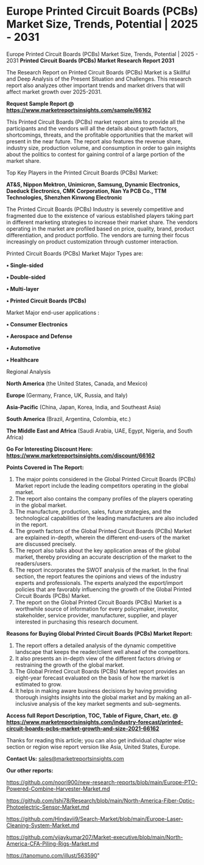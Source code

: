 # Europe Printed Circuit Boards (PCBs) Market Size, Trends, Potential | 2025 - 2031
Europe Printed Circuit Boards (PCBs) Market Size, Trends, Potential | 2025 - 2031
<strong>Printed Circuit Boards (PCBs) Market Research Report 2031</strong>

The Research Report on Printed Circuit Boards (PCBs) Market is a Skillful and Deep Analysis of the Present Situation and Challenges. This research report also analyzes other important trends and market drivers that will affect market growth over 2025-2031.

<strong>Request Sample Report @ <a href=https://www.marketreportsinsights.com/sample/66162>https://www.marketreportsinsights.com/sample/66162</a></strong>

This Printed Circuit Boards (PCBs) market report aims to provide all the participants and the vendors will all the details about growth factors, shortcomings, threats, and the profitable opportunities that the market will present in the near future. The report also features the revenue share, industry size, production volume, and consumption in order to gain insights about the politics to contest for gaining control of a large portion of the market share.

Top Key Players in the Printed Circuit Boards (PCBs) Market:

<strong>AT&S, Nippon Mektron, Unimicron, Samsung, Dynamic Electronics, Daeduck Electronics, CMK Corporation, Nan Ya PCB Co., TTM Technologies, Shenzhen Kinwong Electronic</strong>

The Printed Circuit Boards (PCBs) Industry is severely competitive and fragmented due to the existence of various established players taking part in different marketing strategies to increase their market share. The vendors operating in the market are profiled based on price, quality, brand, product differentiation, and product portfolio. The vendors are turning their focus increasingly on product customization through customer interaction.

Printed Circuit Boards (PCBs) Market Major Types are:

<strong>• Single-sided

• Double-sided

• Multi-layer

• Printed Circuit Boards (PCBs)</strong>

Market Major end-user applications :

<strong>• Consumer Electronics

• Aerospace and Defense

• Automotive

• Healthcare</strong>

Regional Analysis

</u><strong><b>North America</b></strong> (the United States, Canada, and Mexico)

<strong><b>Europe </b></strong>(Germany, France, UK, Russia, and Italy)

<strong><b>Asia-Pacific</b></strong> (China, Japan, Korea, India, and Southeast Asia)

<strong><b>South America</b></strong> (Brazil, Argentina, Colombia, etc.)

<strong><b>The Middle East and Africa</b></strong> (Saudi Arabia, UAE, Egypt, Nigeria, and South Africa)

<strong>Go For Interesting Discount Here: <a href=https://www.marketreportsinsights.com/discount/66162>https://www.marketreportsinsights.com/discount/66162</a></strong>

<strong>Points Covered in The Report:</strong>
<ol>
  <li>The major points considered in the Global Printed Circuit Boards (PCBs) Market report include the leading competitors operating in the global market.</li>
  <li>The report also contains the company profiles of the players operating in the global market.</li>
  <li>The manufacture, production, sales, future strategies, and the technological capabilities of the leading manufacturers are also included in the report.</li>
  <li>The growth factors of the Global Printed Circuit Boards (PCBs) Market are explained in-depth, wherein the different end-users of the market are discussed precisely.</li>
  <li>The report also talks about the key application areas of the global market, thereby providing an accurate description of the market to the readers/users.</li>
  <li>The report incorporates the SWOT analysis of the market. In the final section, the report features the opinions and views of the industry experts and professionals. The experts analyzed the export/import policies that are favorably influencing the growth of the Global Printed Circuit Boards (PCBs) Market.</li>
  <li>The report on the Global Printed Circuit Boards (PCBs) Market is a worthwhile source of information for every policymaker, investor, stakeholder, service provider, manufacturer, supplier, and player interested in purchasing this research document.</li>
</ol>
<strong>Reasons for Buying Global Printed Circuit Boards (PCBs) Market Report:</strong>

<ol>
  <li>The report offers a detailed analysis of the dynamic competitive landscape that keeps the reader/client well ahead of the competitors.</li>
  <li>It also presents an in-depth view of the different factors driving or restraining the growth of the global market.</li>
  <li>The Global Printed Circuit Boards (PCBs) Market report provides an eight-year forecast evaluated on the basis of how the market is estimated to grow.</li>
  <li>It helps in making aware business decisions by having providing thorough insights insights into the global market and by making an all-inclusive analysis of the key market segments and sub-segments.</li>
</ol>
<strong>Access full Report Description, TOC, Table of Figure, Chart, etc. @ <a href=https://www.marketreportsinsights.com/industry-forecast/printed-circuit-boards-pcbs-market-growth-and-size-2021-66162>https://www.marketreportsinsights.com/industry-forecast/printed-circuit-boards-pcbs-market-growth-and-size-2021-66162</a></strong>


Thanks for reading this article; you can also get individual chapter wise section or region wise report version like Asia, United States, Europe.

<strong>Contact Us:</strong>
sales@marketreportsinsights.com

<strong>Our other reports:</strong>

<a href=https://github.com/noori900/new-research-reports/blob/main/Europe-PTO-Powered-Combine-Harvester-Market.md>https://github.com/noori900/new-research-reports/blob/main/Europe-PTO-Powered-Combine-Harvester-Market.md</a>

<a href=https://github.com/Ishi78/Research/blob/main/North-America-Fiber-Optic-Photoelectric-Sensor-Market.md>https://github.com/Ishi78/Research/blob/main/North-America-Fiber-Optic-Photoelectric-Sensor-Market.md</a>

<a href=https://github.com/Hindavii9/Search-Market/blob/main/Europe-Laser-Cleaning-System-Market.md>https://github.com/Hindavii9/Search-Market/blob/main/Europe-Laser-Cleaning-System-Market.md</a>

<a href=https://github.com/vijaykumar207/Market-executive/blob/main/North-America-CFA-Piling-Rigs-Market.md>https://github.com/vijaykumar207/Market-executive/blob/main/North-America-CFA-Piling-Rigs-Market.md</a>

<a href=https://tanomuno.com/illust/563590>https://tanomuno.com/illust/563590</a>"
